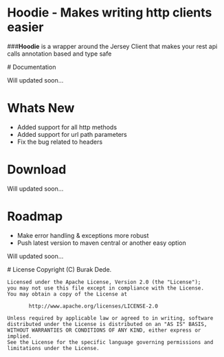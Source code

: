 # Hoodie - Makes writing http clients easier

###**Hoodie** is a wrapper around the Jersey Client that makes your rest api calls annotation based and type safe

# Documentation

Will updated soon...

# Whats New

* Added support for all http methods
* Added support for url path parameters
* Fix the bug related to headers

# Download

Will updated soon...

# Roadmap

* Make error handling & exceptions more robust
* Push latest version to maven central or another easy option

Will updated soon...

# License
 	Copyright (C) Burak Dede.
 
 	Licensed under the Apache License, Version 2.0 (the "License");
 	you may not use this file except in compliance with the License.
 	You may obtain a copy of the License at
 
    	   http://www.apache.org/licenses/LICENSE-2.0
 	
 	Unless required by applicable law or agreed to in writing, software
 	distributed under the License is distributed on an "AS IS" BASIS,
 	WITHOUT WARRANTIES OR CONDITIONS OF ANY KIND, either express or implied.
 	See the License for the specific language governing permissions and
 	limitations under the License.

  
